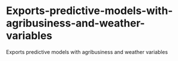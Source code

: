 # Exports-predictive-models-with-agribusiness-and-weather-variables
Exports predictive models with agribusiness and weather variables
